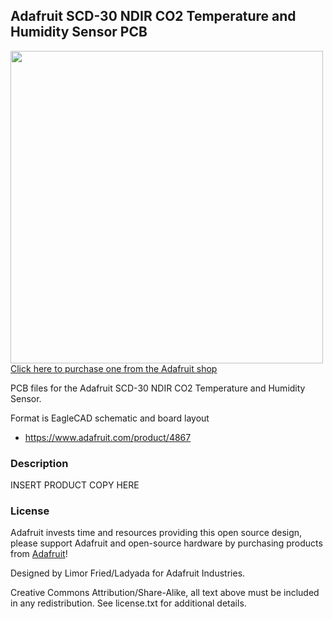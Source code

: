 ## Adafruit SCD-30 NDIR CO2 Temperature and Humidity Sensor PCB

<a href="http://www.adafruit.com/products/4867"><img src="assets/4867.jpg?raw=true" width="500px"><br/>
Click here to purchase one from the Adafruit shop</a>

PCB files for the Adafruit SCD-30 NDIR CO2 Temperature and Humidity Sensor. 

Format is EagleCAD schematic and board layout
* https://www.adafruit.com/product/4867

### Description

INSERT PRODUCT COPY HERE

### License

Adafruit invests time and resources providing this open source design, please support Adafruit and open-source hardware by purchasing products from [Adafruit](https://www.adafruit.com)!

Designed by Limor Fried/Ladyada for Adafruit Industries.

Creative Commons Attribution/Share-Alike, all text above must be included in any redistribution. 
See license.txt for additional details.
